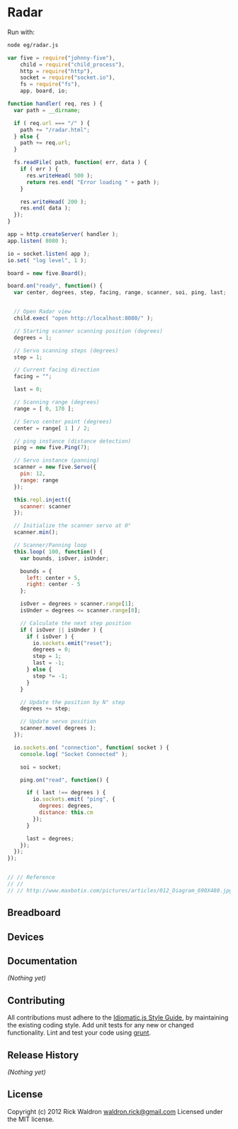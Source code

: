 # Radar

Run with:
```bash
node eg/radar.js
```


```javascript
var five = require("johnny-five"),
    child = require("child_process"),
    http = require("http"),
    socket = require("socket.io"),
    fs = require("fs"),
    app, board, io;

function handler( req, res ) {
  var path = __dirname;

  if ( req.url === "/" ) {
    path += "/radar.html";
  } else {
    path += req.url;
  }

  fs.readFile( path, function( err, data ) {
    if ( err ) {
      res.writeHead( 500 );
      return res.end( "Error loading " + path );
    }

    res.writeHead( 200 );
    res.end( data );
  });
}

app = http.createServer( handler );
app.listen( 8080 );

io = socket.listen( app );
io.set( "log level", 1 );

board = new five.Board();

board.on("ready", function() {
  var center, degrees, step, facing, range, scanner, soi, ping, last;


  // Open Radar view
  child.exec( "open http://localhost:8080/" );

  // Starting scanner scanning position (degrees)
  degrees = 1;

  // Servo scanning steps (degrees)
  step = 1;

  // Current facing direction
  facing = "";

  last = 0;

  // Scanning range (degrees)
  range = [ 0, 170 ];

  // Servo center point (degrees)
  center = range[ 1 ] / 2;

  // ping instance (distance detection)
  ping = new five.Ping(7);

  // Servo instance (panning)
  scanner = new five.Servo({
    pin: 12,
    range: range
  });

  this.repl.inject({
    scanner: scanner
  });

  // Initialize the scanner servo at 0°
  scanner.min();

  // Scanner/Panning loop
  this.loop( 100, function() {
    var bounds, isOver, isUnder;

    bounds = {
      left: center + 5,
      right: center - 5
    };

    isOver = degrees > scanner.range[1];
    isUnder = degrees <= scanner.range[0];

    // Calculate the next step position
    if ( isOver || isUnder ) {
      if ( isOver ) {
        io.sockets.emit("reset");
        degrees = 0;
        step = 1;
        last = -1;
      } else {
        step *= -1;
      }
    }

    // Update the position by N° step
    degrees += step;

    // Update servo position
    scanner.move( degrees );
  });

  io.sockets.on( "connection", function( socket ) {
    console.log( "Socket Connected" );

    soi = socket;

    ping.on("read", function() {

      if ( last !== degrees ) {
        io.sockets.emit( "ping", {
          degrees: degrees,
          distance: this.cm
        });
      }

      last = degrees;
    });
  });
});


// // Reference
// //
// // http://www.maxbotix.com/pictures/articles/012_Diagram_690X480.jpg

```

## Breadboard





## Devices




## Documentation

_(Nothing yet)_









## Contributing
All contributions must adhere to the [Idiomatic.js Style Guide](https://github.com/rwldrn/idiomatic.js),
by maintaining the existing coding style. Add unit tests for any new or changed functionality. Lint and test your code using [grunt](https://github.com/cowboy/grunt).

## Release History
_(Nothing yet)_

## License
Copyright (c) 2012 Rick Waldron <waldron.rick@gmail.com>
Licensed under the MIT license.
